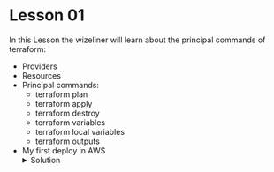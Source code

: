 
# Lesson 01

In this Lesson the wizeliner will learn about the principal commands of terraform:

- Providers
- Resources 
- Principal commands:
    * terraform plan
    * terraform apply
    * terraform destroy
    * terraform variables
    * terraform local variables
    * terraform outputs
- My first deploy in AWS
    <details>
        <summary>Solution</summary>
        <p>Content 1 Content 1 Content 1 Content 1 Content 1</p>
    </details>
